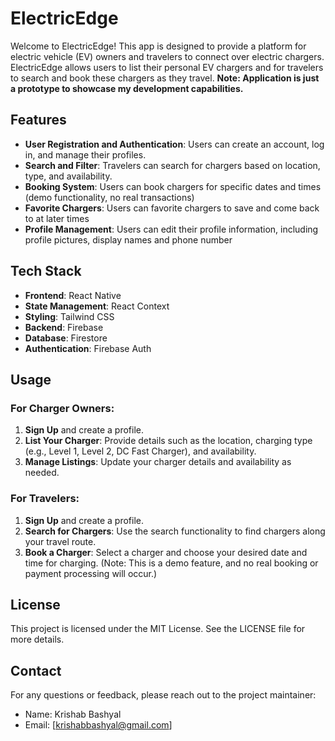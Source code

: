 # ElectricEdge

Welcome to ElectricEdge! This app is designed to provide a platform for electric vehicle (EV) owners and travelers to connect over electric chargers. ElectricEdge allows users to list their personal EV chargers and for travelers to search and book these chargers as they travel.
**Note: Application is just a prototype to showcase my development capabilities.**

## Features

- **User Registration and Authentication**: Users can create an account, log in, and manage their profiles.
- **Search and Filter**: Travelers can search for chargers based on location, type, and availability.
- **Booking System**: Users can book chargers for specific dates and times (demo functionality, no real transactions)
- **Favorite Chargers**: Users can favorite chargers to save and come back to at later times
- **Profile Management**: Users can edit their profile information, including profile pictures, display names and phone number

## Tech Stack

- **Frontend**: React Native
- **State Management**: React Context
- **Styling**: Tailwind CSS
- **Backend**: Firebase
- **Database**: Firestore
- **Authentication**: Firebase Auth

## Usage

### For Charger Owners:
1. **Sign Up** and create a profile.
2. **List Your Charger**: Provide details such as the location, charging type (e.g., Level 1, Level 2, DC Fast Charger), and availability.
3. **Manage Listings**: Update your charger details and availability as needed.

### For Travelers:
1. **Sign Up** and create a profile.
2. **Search for Chargers**: Use the search functionality to find chargers along your travel route.
3. **Book a Charger**: Select a charger and choose your desired date and time for charging. (Note: This is a demo feature, and no real booking or payment processing will occur.)


## License

This project is licensed under the MIT License. See the LICENSE file for more details.

## Contact

For any questions or feedback, please reach out to the project maintainer:

- Name: Krishab Bashyal
- Email: [krishabbashyal@gmail.com]

